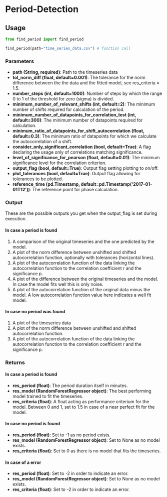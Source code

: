 # Period-Detection

## Usage

```Python
from find_period import find_period

find_period(path="time_series_data.csv") # function call
```

### Parameters
- **path (String, required)**: Path to the timeseries data
- **tol_norm_diff (float, default=0.001)**: The tolerance for the norm difference between the the data and the fitted model, see res_criteria = 1.5.
- **number_steps (int, default=1000)**: Number of steps by which the range 0 to 1 of the threshold for zero (sigma) is divided.
- **minimum_number_of_relevant_shifts (int, default=2)**: The minimum number of shifts required for calculation of the period.
- **minimum_number_of_datapoints_for_correlation_test (int, default=300)**: The minimum number of datapoints required for calculation.
- **minimum_ratio_of_datapoints_for_shift_autocorrelation (float, default=0.3)**: The minimum ratio of datapoints for which we calculate the autocorrelation of a shift.
- **consider_only_significant_correlation (bool, default=True)**: A flag declaring the usage only of correlations matching significance.
- **level_of_significance_for_pearson (float, default=0.01)**: The minimum significance level for the correlation criterion.
- **output_flag (bool, default=True)**: Output flag setting plotting to on/off.
- **plot_tolerances (bool, default=True)**: Output flag allowing for tolerances to be plotted.
- **reference_time (pd.Timestamp, default=pd.Timestamp('2017-01-01T12'))**: The reference point for phase calculation.


### Output
These are the possible outputs you get when the output_flag is set during execution.
#### In case a period is found
1. A comparison of the original timeseries and the one predicted by the model.
2. A plot of the norm difference between unshifted and shifted autocorrelation function, optionally with tolerances (horizontal lines).
3. A plot of the autocorrelation function of the data linking the autocorrelation function to the correlation coefficient r and the significance p.
4. A plot of the difference between the original timeseries and the model. In case the model fits well this is only noise.
5. A plot of the autocorrelation function of the original data minus the model. A low autocorrelation function value here indicates a well fit model.

#### In case no period was found
1. A plot of the timeseries data
2. A plot of the norm difference between unshifted and shifted autocorrelation function.
3. A plot of the autocorrelation function of the data linking the autocorrelation function to the correlation coefficient r and the significance p.

### Returns
#### In case a period is found
- **res_period (float)**: The period duration itself in minutes.
- **res_model (RandomForestRegressor object)**: The best performing model trained to fit the timeseries.
- **res_criteria (float)**: A float acting as performance criterium for the model. Between 0 and 1, set to 1.5 in case of a near perfect fit for the model.

#### In case no period is found
- **res_period (float)**: Set to -1 as no period exists.
- **res_model (RandomForestRegressor object)**: Set to None as no model exists.
- **res_criteria (float)**: Set to 0 as there is no model that fits the timeseries.

#### In case of a error
- **res_period (float)**: Set to -2 in order to indicate an error.
- **res_model (RandomForestRegressor object)**: Set to None as no model exists.
- **res_criteria (float)**: Set to -2 in order to indicate an error.
